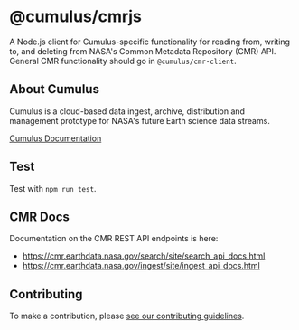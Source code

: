 # @cumulus/cmrjs

A Node.js client for Cumulus-specific functionality for reading from, writing to, and deleting from NASA's Common Metadata Repository (CMR) API. General CMR functionality should go in `@cumulus/cmr-client`.

## About Cumulus

Cumulus is a cloud-based data ingest, archive, distribution and management prototype for NASA's future Earth science data streams.

[Cumulus Documentation](https://nasa.github.io/cumulus)

## Test

Test with `npm run test`.

## CMR Docs

Documentation on the CMR REST API endpoints is here:

- <https://cmr.earthdata.nasa.gov/search/site/search_api_docs.html>
- <https://cmr.earthdata.nasa.gov/ingest/site/ingest_api_docs.html>

## Contributing

To make a contribution, please [see our contributing guidelines](https://github.com/nasa/cumulus/blob/master/CONTRIBUTING.md).
